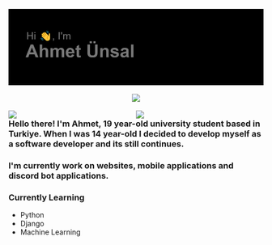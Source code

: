 <a href="https://ahmetunsal.github.io/"><img src="https://github.com/ahmetunsal/ahmetunsal/blob/main/header.png"></img></a>

<p align="center"><a href="https://github.com/Jurredr/github-widgetbox"><img src="https://github-widgetbox.vercel.app/api/profile?username=ahmetunsal&data=followers,repositories,stars,commits&theme=darkmode"></a></p>

<img width="50%" align="right" src="https://github-widgetbox.vercel.app/api/skills?names=js,kotlin,python,html,css&includeNames=true&theme=carbon" />
<img width="50%" align="right" src="https://github-widgetbox.vercel.app/api/skills?frameworks=nodejs,react,tensorflow&includeNames=true&theme=carbon" />

### Hello there! I'm Ahmet, 19 year-old university student based in Turkiye. When I was 14 year-old I decided to develop myself as a software developer and its still continues.
### I'm currently work on websites, mobile applications and discord bot applications. 


### Currently Learning
  - Python
  - Django
  - Machine Learning
